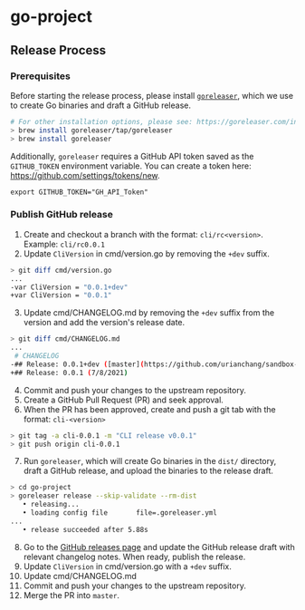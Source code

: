 # go-project

## Release Process
### Prerequisites
Before starting the release process, please install [`goreleaser`](https://goreleaser.com/intro/),
which we use to create Go binaries and draft a GitHub release.

```bash
# For other installation options, please see: https://goreleaser.com/install/
> brew install goreleaser/tap/goreleaser
> brew install goreleaser
```

Additionally, `goreleaser` requires a GitHub API token saved as the `GITHUB_TOKEN` 
environment variable. You can create a token here: https://github.com/settings/tokens/new. 

```
export GITHUB_TOKEN="GH_API_Token"
```

### Publish GitHub release
1. Create and checkout a branch with the format: `cli/rc<version>`. Example: `cli/rc0.0.1`
2. Update `CliVersion` in cmd/version.go by removing the `+dev` suffix.

```bash
> git diff cmd/version.go  
...
-var CliVersion = "0.0.1+dev"
+var CliVersion = "0.0.1"
```

3. Update cmd/CHANGELOG.md by removing the `+dev` suffix from the version and add the
version's release date.

```bash
> git diff cmd/CHANGELOG.md 
...
 # CHANGELOG
-## Release: 0.0.1+dev ([master](https://github.com/urianchang/sandbox-1/tree/master/go-project))
+## Release: 0.0.1 (7/8/2021)
```

4. Commit and push your changes to the upstream repository.
5. Create a GitHub Pull Request (PR) and seek approval.
6. When the PR has been approved, create and push a git tab with the format: `cli-<version>`

```bash
> git tag -a cli-0.0.1 -m "CLI release v0.0.1"
> git push origin cli-0.0.1
```

7. Run `goreleaser`, which will create Go binaries in the `dist/` directory, draft a GitHub release,
and upload the binaries to the release draft.

```bash
> cd go-project
> goreleaser release --skip-validate --rm-dist
   • releasing...     
   • loading config file       file=.goreleaser.yml
...
   • release succeeded after 5.88s
```

8. Go to the [GitHub releases page](https://github.com/urianchang/sandbox-1/releases) and update the GitHub release draft with relevant changelog notes. When ready, publish the release. 
9. Update `CliVersion` in cmd/version.go with a `+dev` suffix.
10. Update cmd/CHANGELOG.md
11. Commit and push your changes to the upstream repository. 
12. Merge the PR into `master`.
